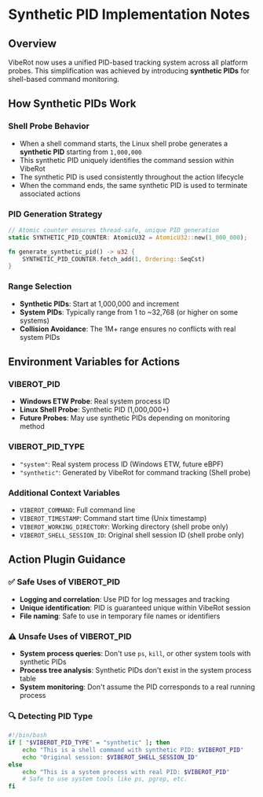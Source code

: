 # Synthetic PID Implementation Notes

## Overview

VibeRot now uses a unified PID-based tracking system across all platform probes. This simplification was achieved by introducing **synthetic PIDs** for shell-based command monitoring.

## How Synthetic PIDs Work

### **Shell Probe Behavior**
- When a shell command starts, the Linux shell probe generates a **synthetic PID** starting from `1,000,000`
- This synthetic PID uniquely identifies the command session within VibeRot
- The synthetic PID is used consistently throughout the action lifecycle
- When the command ends, the same synthetic PID is used to terminate associated actions

### **PID Generation Strategy**
```rust
// Atomic counter ensures thread-safe, unique PID generation
static SYNTHETIC_PID_COUNTER: AtomicU32 = AtomicU32::new(1_000_000);

fn generate_synthetic_pid() -> u32 {
    SYNTHETIC_PID_COUNTER.fetch_add(1, Ordering::SeqCst)
}
```

### **Range Selection**
- **Synthetic PIDs**: Start at 1,000,000 and increment
- **System PIDs**: Typically range from 1 to ~32,768 (or higher on some systems)  
- **Collision Avoidance**: The 1M+ range ensures no conflicts with real system PIDs

## Environment Variables for Actions

### **VIBEROT_PID**
- **Windows ETW Probe**: Real system process ID
- **Linux Shell Probe**: Synthetic PID (1,000,000+)
- **Future Probes**: May use synthetic PIDs depending on monitoring method

### **VIBEROT_PID_TYPE**
- `"system"`: Real system process ID (Windows ETW, future eBPF)
- `"synthetic"`: Generated by VibeRot for command tracking (Shell probe)

### **Additional Context Variables**
- `VIBEROT_COMMAND`: Full command line
- `VIBEROT_TIMESTAMP`: Command start time (Unix timestamp)
- `VIBEROT_WORKING_DIRECTORY`: Working directory (shell probe only)
- `VIBEROT_SHELL_SESSION_ID`: Original shell session ID (shell probe only)

## Action Plugin Guidance

### **✅ Safe Uses of VIBEROT_PID**
- **Logging and correlation**: Use PID for log messages and tracking
- **Unique identification**: PID is guaranteed unique within VibeRot session
- **File naming**: Safe to use in temporary file names or identifiers

### **⚠️ Unsafe Uses of VIBEROT_PID** 
- **System process queries**: Don't use `ps`, `kill`, or other system tools with synthetic PIDs
- **Process tree analysis**: Synthetic PIDs don't exist in the system process table
- **System monitoring**: Don't assume the PID corresponds to a real running process

### **🔍 Detecting PID Type**
```bash
#!/bin/bash
if [ "$VIBEROT_PID_TYPE" = "synthetic" ]; then
    echo "This is a shell command with synthetic PID: $VIBEROT_PID"
    echo "Original session: $VIBEROT_SHELL_SESSION_ID"
else
    echo "This is a system process with real PID: $VIBEROT_PID"
    # Safe to use system tools like ps, pgrep, etc.
fi
```
